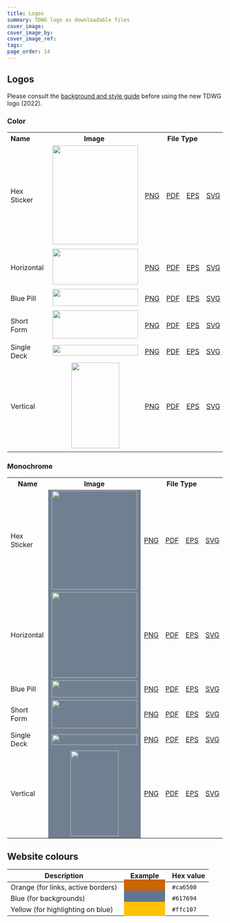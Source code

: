 ```yaml
---
title: Logos
summary: TDWG logo as downloadable files
cover_image:
cover_image_by:
cover_image_ref:
tags:
page_order: 14
---
```


## Logos

Please consult the [background and style guide](https://static.tdwg.org/logo/tdwg-2022-logo-documentation.pdf) before using the new TDWG logo (2022).


### Color

<table>
<tbody>
<tr>
<th style="width: 201px; text-align: left;">Name</th>
<th style="width: 435px; text-align: center;">Image</th>
<th style="width: 435px; text-align: center;" colspan="4">File Type</th>
</tr>
<tr>
<td style="width: 201px; vertical-align: middle;">Hex Sticker</td>
<td style="width: 94px; text-align: center; vertical-align: middle;">&nbsp;<img src="https://static.tdwg.org/logo/Colour/PNG/TDWG-Logo_Hex-Sticker_frame_blue.png" alt="" width="200" height="231" /></td>
<td style="width: 60px; text-align: center; vertical-align: middle;"><a href="https://static.tdwg.org/logo/Colour/PNG/TDWG-Logo_Hex-Sticker_frame_blue.png">PNG</a></td>
<td style="width: 60px; text-align: center; vertical-align: middle;"><a href="https://static.tdwg.org/logo/Colour/PDF/TDWG-Logo_Hex-Sticker_frame_blue.pdf">PDF</a></td>
<td style="width: 60px; text-align: center; vertical-align: middle;"><a href="https://static.tdwg.org/logo/Colour/EPS/TDWG-Logo_Hex-Sticker_frame_blue.eps">EPS</a></td>
<td style="width: 60px; text-align: center; vertical-align: middle;"><a href="https://static.tdwg.org/logo/Colour/SVG/TDWG-Logo_Hex-Sticker_frame_blue.svg">SVG</a></td>
</tr>
<tr>
<td style="width: 201px;  vertical-align: middle;">Horizontal</td>
<td style="width: 94px; text-align: center;  vertical-align: middle;  vertical-align: middle;">&nbsp;<img src="https://static.tdwg.org/logo/Colour/PNG/TDWG-Logo_horizontal.png" alt="" width="200" height="84" /></td>
<td style="width: 60px; text-align: center;  vertical-align: middle;"><a href="https://static.tdwg.org/logo/Colour/PNG/TDWG-Logo_horizontal.png">PNG</a></td>
<td style="width: 60px; text-align: center;  vertical-align: middle;"><a href="https://static.tdwg.org/logo/Colour/PDF/TDWG-Logo_horizontal.pdf">PDF</a></td>
<td style="width: 60px; text-align: center;  vertical-align: middle;"><a href="https://static.tdwg.org/logo/Colour/EPS/TDWG-Logo_horizontal.eps">EPS</a></td>
<td style="width: 60px; text-align: center;  vertical-align: middle;"><a href="https://static.tdwg.org/logo/Colour/SVG/TDWG-Logo_horizontal.svg">SVG</a></td>
</tr>
<tr>
<td style="width: 201px;  vertical-align: middle;">Blue Pill</td>
<td style="width: 94px; text-align: center;  vertical-align: middle;">&nbsp;<img src="https://static.tdwg.org/logo/Colour/PNG/TDWG-Logo_Pill.png" alt="" width="200" height="40" /></td>
<td style="width: 60px; text-align: center;  vertical-align: middle;"><a href="https://static.tdwg.org/logo/Colour/PNG/TDWG-Logo_Pill.png">PNG</a></td>
<td style="width: 60px; text-align: center;  vertical-align: middle;"><a href="https://static.tdwg.org/logo/Colour/PDF/TDWG-Logo_Pill.pdf">PDF</a></td>
<td style="width: 60px; text-align: center;  vertical-align: middle;"><a href="https://static.tdwg.org/logo/Colour/EPS/TDWG-Logo_Pill.eps">EPS</a></td>
<td style="width: 60px; text-align: center;  vertical-align: middle;"><a href="https://static.tdwg.org/logo/Colour/SVG/TDWG-Logo_Pill.svg">SVG</a></td>
</tr>
<tr>
<td style="width: 201px;  vertical-align: middle;">Short Form</td>
<td style="width: 94px; text-align: center;  vertical-align: middle;">&nbsp;<img src="https://static.tdwg.org/logo/Colour/PNG/TDWG-Logo_Short-Form.png" alt="" width="200" height="66" /></td>
<td style="width: 60px; text-align: center;  vertical-align: middle;"><a href="https://static.tdwg.org/logo/Colour/PNG/TDWG-Logo_Short-Form.png">PNG</a></td>
<td style="width: 60px; text-align: center;  vertical-align: middle;"><a href="https://static.tdwg.org/logo/Colour/PDF/TDWG-Logo_Short-Form.pdf">PDF</a></td>
<td style="width: 60px; text-align: center;  vertical-align: middle;"><a href="https://static.tdwg.org/logo/Colour/EPS/TDWG-Logo_Short-Form.eps">EPS</a></td>
<td style="width: 60px; text-align: center;  vertical-align: middle;"><a href="https://static.tdwg.org/logo/Colour/SVG/TDWG-Logo_Short-Form.svg">SVG</a></td>
</tr>
<tr>
<td style="width: 201px;  vertical-align: middle;">Single Deck</td>
<td style="width: 94px; text-align: center;  vertical-align: middle;">&nbsp;<img src="https://static.tdwg.org/logo/Colour/PNG/TDWG-Logo_Single-Deck.png" alt="" width="200" height="25" /></td>
<td style="width: 60px; text-align: center;  vertical-align: middle;"><a href="https://static.tdwg.org/logo/Colour/PNG/TDWG-Logo_Single-Deck.png">PNG</a></td>
<td style="width: 60px; text-align: center;  vertical-align: middle;"><a href="https://static.tdwg.org/logo/Colour/PDF/TDWG-Logo_Single-Deck.pdf">PDF</a></td>
<td style="width: 60px; text-align: center;  vertical-align: middle;"><a href="https://static.tdwg.org/logo/Colour/EPS/TDWG-Logo_Single-Deck.eps">EPS</a></td>
<td style="width: 60px; text-align: center;  vertical-align: middle;"><a href="https://static.tdwg.org/logo/Colour/SVG/TDWG-Logo_Single-Deck.svg">SVG</a></td>
</tr>
<tr>
<td style="width: 201px;  vertical-align: middle;">Vertical</td>
<td style="width: 94px; text-align: center;  vertical-align: middle;">&nbsp;<img src="https://static.tdwg.org/logo/Colour/PNG/TDWG-Logo_vertical.png" alt="" width="112" height="200" /></td>
<td style="width: 60px; text-align: center;  vertical-align: middle;"><a href="https://static.tdwg.org/logo/Colour/PNG/TDWG-Logo_vertical.png">PNG</a></td>
<td style="width: 60px; text-align: center;  vertical-align: middle;"><a href="https://static.tdwg.org/logo/Colour/PDF/TDWG-Logo_vertical.pdf">PDF</a></td>
<td style="width: 60px; text-align: center;  vertical-align: middle;"><a href="https://static.tdwg.org/logo/Colour/EPS/TDWG-Logo_vertical.eps">EPS</a></td>
<td style="width: 60px; text-align: center;  vertical-align: middle;"><a href="https://static.tdwg.org/logo/Colour/SVG/TDWG-Logo_vertical.svg">SVG</a></td>
</tr>
</tbody>
</table>


### Monochrome

<table>
<tbody>
<tr>
<th style="left;">Name</th>
<th style="text-align: center;">Image</th>
<th style="text-align: center;" colspan="4">File Type</th>
</tr>
<tr>
<td style="vertical-align: middle;">Hex Sticker</td>
<td style="text-align: center; vertical-align: middle; background-color:SlateGray;"><img src="https://static.tdwg.org/logo/White/PNG/TDWG-Logo_Hex-Sticker-white_transp_frame.png" alt="" width="200" height="231" /></td>
<td style="text-align: center; vertical-align: middle;"><a href="https://static.tdwg.org/logo/White/PNG/TDWG-Logo_Hex-Sticker-white_transp_frame.png">PNG</a></td>
<td style="text-align: center; vertical-align: middle;"><a href="https://static.tdwg.org/logo/White/PDF/TDWG-Logo_Hex-Sticker-white_transp_frame.pdf">PDF</a></td>
<td style="text-align: center; vertical-align: middle;"><a href="https://static.tdwg.org/logo/White/EPS/TDWG-Logo_Hex-Sticker-white_transp_frame.eps">EPS</a></td>
<td style="text-align: center; vertical-align: middle;"><a href="https://static.tdwg.org/logo/White/SVG/TDWG-Logo_Hex-Sticker-white_transp_frame.svg">SVG</a></td>
</tr>
<tr>
<td style="vertical-align: middle;">Horizontal</td>
<td style="text-align: center; vertical-align: middle; background-color:SlateGray;"><img src="https://static.tdwg.org/logo/White/PNG/TDWG-Logo_horizontal.png" alt="" width="200" h_whiteeight="84" /></td>
<td style="text-align: center; vertical-align: middle;"><a href="https://static.tdwg.org/logo/White/PNG/TDWG-Logo_horizontal_white.png">PNG</a></td>
<td style="text-align: center; vertical-align: middle;"><a href="https://static.tdwg.org/logo/White/PDF/TDWG-Logo_horizontal_white.pdf">PDF</a></td>
<td style="text-align: center; vertical-align: middle;"><a href="https://static.tdwg.org/logo/White/EPS/TDWG-Logo_horizontal_white.eps">EPS</a></td>
<td style="text-align: center; vertical-align: middle;"><a href="https://static.tdwg.org/logo/White/SVG/TDWG-Logo_horizontal_white.svg">SVG</a></td>
</tr>
<tr>
<td style="vertical-align: middle;">Blue Pill</td>
<td style="text-align: center; vertical-align: middle; background-color:SlateGray;"><img src="https://static.tdwg.org/logo/White/PNG/TDWG-Logo_Pill-white.png" alt="" width="200" height="40" /></td>
<td style="text-align: center; vertical-align: middle;"><a href="https://static.tdwg.org/logo/White/PNG/TDWG-Logo_Pill-white.png">PNG</a></td>
<td style="text-align: center; vertical-align: middle;"><a href="https://static.tdwg.org/logo/White/PDF/TDWG-Logo_Pill-white.pdf">PDF</a></td>
<td style="text-align: center; vertical-align: middle;"><a href="https://static.tdwg.org/logo/White/EPS/TDWG-Logo_Pill-white.eps">EPS</a></td>
<td style="text-align: center; vertical-align: middle;"><a href="https://static.tdwg.org/logo/White/SVG/TDWG-Logo_Pill-white.svg">SVG</a></td>
</tr>
<tr>
<td style="vertical-align: middle;">Short Form</td>
<td style="text-align: center; vertical-align: middle; background-color:SlateGray;"><img src="https://static.tdwg.org/logo/White/PNG/TDWG-Logo_Short-Form-white.png" alt="" width="200" height="66" /></td>
<td style="text-align: center; vertical-align: middle;"><a href="https://static.tdwg.org/logo/White/PNG/TDWG-Logo_Short-Form-white.png">PNG</a></td>
<td style="text-align: center; vertical-align: middle;"><a href="https://static.tdwg.org/logo/White/PDF/TDWG-Logo_Short-Form-white.pdf">PDF</a></td>
<td style="text-align: center; vertical-align: middle;"><a href="https://static.tdwg.org/logo/White/EPS/TDWG-Logo_Short-Form-white.eps">EPS</a></td>
<td style="text-align: center; vertical-align: middle;"><a href="https://static.tdwg.org/logo/White/SVG/TDWG-Logo_Short-Form-white.svg">SVG</a></td>
</tr>
<tr>
<td style="vertical-align: middle;">Single Deck</td>
<td style="text-align: center; vertical-align: middle; background-color:SlateGray;"><img src="https://static.tdwg.org/logo/White/PNG/TDWG-Logo_Single-Deck-white.png" alt="" width="200" height="25" /></td>
<td style="text-align: center; vertical-align: middle;"><a href="https://static.tdwg.org/logo/White/PNG/TDWG-Logo_Single-Deck-white.png">PNG</a></td>
<td style="text-align: center; vertical-align: middle;"><a href="https://static.tdwg.org/logo/White/PDF/TDWG-Logo_Single-Deck-white.pdf">PDF</a></td>
<td style="text-align: center; vertical-align: middle;"><a href="https://static.tdwg.org/logo/White/EPS/TDWG-Logo_Single-Deck-white.eps">EPS</a></td>
<td style="text-align: center; vertical-align: middle;"><a href="https://static.tdwg.org/logo/White/SVG/TDWG-Logo_Single-Deck-white.svg">SVG</a></td>
</tr>
<tr>
<td style="vertical-align: middle;">Vertical</td>
<td style="text-align: center; vertical-align: middle; background-color:SlateGray;"><img src="https://static.tdwg.org/logo/White/PNG/TDWG-Logo_vertical-white.png" alt="" width="112" height="200" /></td>
<td style="text-align: center; vertical-align: middle;"><a href="https://static.tdwg.org/logo/White/PNG/TDWG-Logo_vertical-white.png">PNG</a></td>
<td style="text-align: center; vertical-align: middle;"><a href="https://static.tdwg.org/logo/White/PDF/TDWG-Logo_vertical-white.pdf">PDF</a></td>
<td style="text-align: center; vertical-align: middle;"><a href="https://static.tdwg.org/logo/White/EPS/TDWG-Logo_vertical-white.eps">EPS</a></td>
<td style="text-align: center; vertical-align: middle;"><a href="https://static.tdwg.org/logo/White/SVG/TDWG-Logo_vertical-white.svg">SVG</a></td>
</tr>
</tbody>
</table>


## Website colours

Description | Example | Hex value
--- | --- | ---
Orange (for links, active borders) | <span style="background-color: #ca6500; padding: 0.5rem 3rem;"></span> | `#ca6500`
Blue (for backgrounds) | <span style="background-color: #617694; padding: 0.5rem 3rem;"></span> | `#617694`
Yellow (for highlighting on blue) | <span style="background-color: #ffc107; padding: 0.5rem 3rem;"></span> | `#ffc107`
